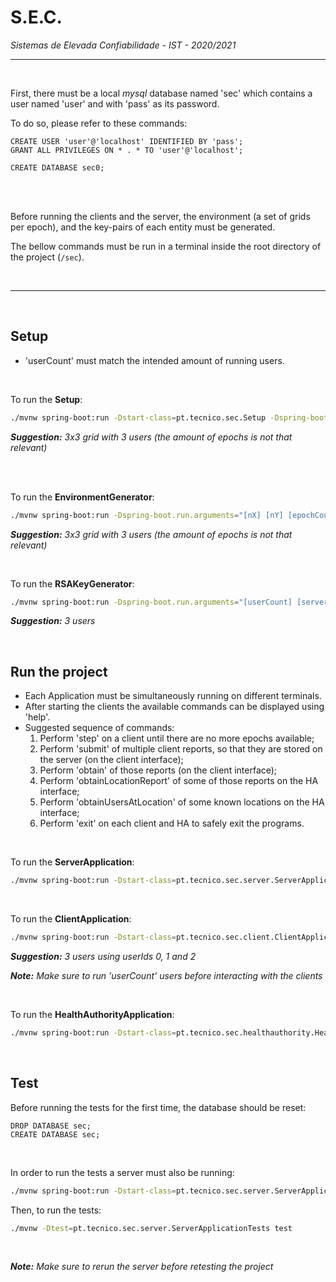 # S.E.C.
*Sistemas de Elevada Confiabilidade - IST - 2020/2021*

---

<br/>

First, there must be a local *mysql* database named 'sec' which contains a user named 'user' and with 'pass' as its password.

To do so, please refer to these commands:

```mysql
CREATE USER 'user'@'localhost' IDENTIFIED BY 'pass';
GRANT ALL PRIVILEGES ON * . * TO 'user'@'localhost';
```
```mysql
CREATE DATABASE sec0;
```

<br/><br/>

Before running the clients and the server, the environment (a set of grids per epoch), and the key-pairs of each entity must be generated.

The bellow commands must be run in a terminal inside the root directory of the project (```/sec```).

<br/>

---

<br/>

## Setup

- 'userCount' must match the intended amount of running users.

<br/>


To run the **Setup**:
```bash
./mvnw spring-boot:run -Dstart-class=pt.tecnico.sec.Setup -Dspring-boot.run.arguments="[nX] [nY] [epochCount] [userCount] [serverCount]"
```
***Suggestion:** 3x3 grid with 3 users (the amount of epochs is not that relevant)*

<br/>

<br/>


To run the **EnvironmentGenerator**:
```bash
./mvnw spring-boot:run -Dspring-boot.run.arguments="[nX] [nY] [epochCount] [userCount] [serverCount]" -Dstart-class=pt.tecnico.sec.EnvironmentGenerator
```
***Suggestion:** 3x3 grid with 3 users (the amount of epochs is not that relevant)*

<br/>


To run the **RSAKeyGenerator**:
```bash
./mvnw spring-boot:run -Dspring-boot.run.arguments="[userCount] [serverCount]" -Dstart-class=pt.tecnico.sec.RSAKeyGenerator
```
***Suggestion:** 3 users*

<br/>


## Run the project

- Each Application must be simultaneously running on different terminals.
- After starting the clients the available commands can be displayed using 'help'.
- Suggested sequence of commands:
    1. Perform 'step' on a client until there are no more epochs available;
    2. Perform 'submit' of multiple client reports, so that they are stored on the server (on the client interface);
    3. Perform 'obtain' of those reports (on the client interface);
    4. Perform 'obtainLocationReport' of some of those reports on the HA interface;
    5. Perform 'obtainUsersAtLocation' of some known locations on the HA interface;
    6. Perform 'exit' on each client and HA to safely exit the programs.

<br/>


To run the **ServerApplication**:
```bash
./mvnw spring-boot:run -Dstart-class=pt.tecnico.sec.server.ServerApplication -Dspring-boot.run.arguments="[serverId]"
```

<br/>


To run the **ClientApplication**:
```bash
./mvnw spring-boot:run -Dstart-class=pt.tecnico.sec.client.ClientApplication -Dspring-boot.run.arguments="[userId] [serverCount]"
```
***Suggestion:** 3 users using userIds 0, 1 and 2*

***Note:** Make sure to run 'userCount' users before interacting with the clients*

<br/>


To run the **HealthAuthorityApplication**:
```bash
./mvnw spring-boot:run -Dstart-class=pt.tecnico.sec.healthauthority.HealthAuthorityApplication -Dspring-boot.run.arguments="[serverCount]"
```

<br/>


## Test


Before running the tests for the first time, the database should be reset:
```mysql
DROP DATABASE sec;
CREATE DATABASE sec;
```

<br/>

In order to run the tests a server must also be running:
```bash
./mvnw spring-boot:run -Dstart-class=pt.tecnico.sec.server.ServerApplication
```


Then, to run the tests:
```bash
./mvnw -Dtest=pt.tecnico.sec.server.ServerApplicationTests test
```

<br/>

***Note:** Make sure to rerun the server before retesting the project*

<br/>
